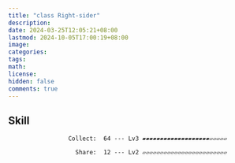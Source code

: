 ```yaml
---
title: "class Right-sider"
description: 
date: 2024-03-25T12:05:21+08:00
lastmod: 2024-10-05T17:00:19+08:00
image: 
categories: 
tags: 
math: 
license: 
hidden: false
comments: true
---
```

## Skill

                     Collect:  64 --- Lv3 ▰▰▰▰▰▰▰▰▰▰▰▰▰▰▰▰▰▰▰▱▱▱▱▱

                       Share:  12 --- Lv2 ▱▱▱▱▱▱▱▱▱▱▱▱▱▱▱▱▱▱▱▱▱▱▱▱

